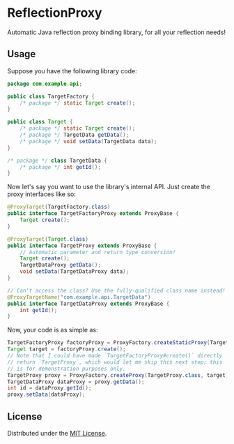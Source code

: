 # ReflectionProxy

Automatic Java reflection proxy binding library, for all your 
reflection needs!

## Usage

Suppose you have the following library code:
```Java
package com.example.api;

public class TargetFactory {
    /* package */ static Target create();
}

public class Target {
    /* package */ static Target create();
    /* package */ TargetData getData();
    /* package */ void setData(TargetData data);
}

/* package */ class TargetData {
    /* package */ int getId();
}
```

Now let's say you want to use the library's internal API.
Just create the proxy interfaces like so:
```Java
@ProxyTarget(TargetFactory.class)
public interface TargetFactoryProxy extends ProxyBase {
    Target create();
}

@ProxyTarget(Target.class)
public interface TargetProxy extends ProxyBase {
    // Automatic parameter and return type conversion!
    Target create();
    TargetDataProxy getData();
    void setData(TargetDataProxy data);
}

// Can't access the class? Use the fully-qualified class name instead!
@ProxyTargetName("com.example.api.TargetData")
public interface TargetDataProxy extends ProxyBase {
    int getId();
}
```

Now, your code is as simple as:
```Java
TargetFactoryProxy factoryProxy = ProxyFactory.createStaticProxy(TargetFactoryProxy.class);
Target target = factoryProxy.create();
// Note that I could have made `TargetFactoryProxy#create()` directly
// return `TargetProxy`, which would let me skip this next step; this 
// is for demonstration purposes only.
TargetProxy proxy = ProxyFactory.createProxy(TargetProxy.class, target);
TargetDataProxy dataProxy = proxy.getData();
int id = dataProxy.getId();
proxy.setData(dataProxy);
```

## License

Distributed under the [MIT License](http://opensource.org/licenses/MIT).
